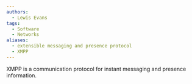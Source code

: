 ```yaml
---
authors: 
  - Lewis Evans
tags:
  - Software
  - Networks
aliases:
  - extensible messaging and presence protocol
  - XMPP
---
```

XMPP is a communication protocol for instant messaging and presence information.